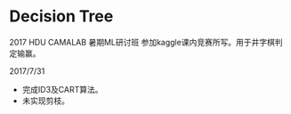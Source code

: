 # Decision Tree

2017 HDU CAMALAB 暑期ML研讨班 参加kaggle课内竞赛所写。用于井字棋判定输赢。

2017/7/31
- 完成ID3及CART算法。
- 未实现剪枝。